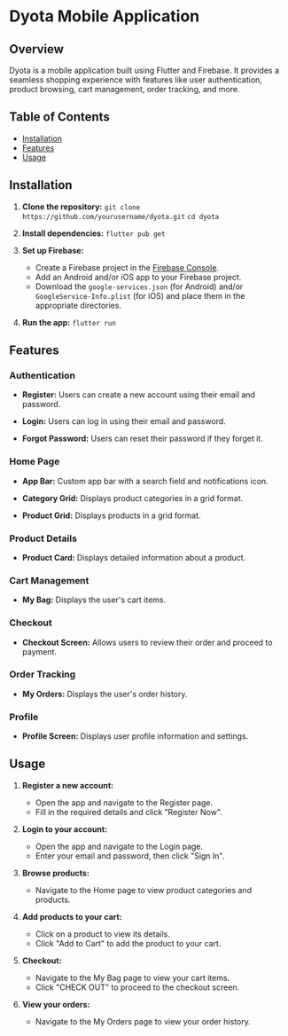 # Dyota Mobile Application

## Overview

Dyota is a mobile application built using Flutter and Firebase. It provides a seamless shopping experience with features like user authentication, product browsing, cart management, order tracking, and more.

## Table of Contents

- [Installation](#installation)
- [Features](#features)
- [Usage](#usage)

## Installation

1. **Clone the repository:**
`git clone https://github.com/yourusername/dyota.git`
`cd dyota`


2. **Install dependencies:**
`flutter pub get`


3. **Set up Firebase:**
   - Create a Firebase project in the [Firebase Console](https://console.firebase.google.com/).
   - Add an Android and/or iOS app to your Firebase project.
   - Download the `google-services.json` (for Android) and/or `GoogleService-Info.plist` (for iOS) and place them in the appropriate directories.

4. **Run the app:**
   `flutter run`

## Features

### Authentication

- **Register:** Users can create a new account using their email and password.
  
- **Login:** Users can log in using their email and password.
  
- **Forgot Password:** Users can reset their password if they forget it.


### Home Page

- **App Bar:** Custom app bar with a search field and notifications icon.
  
- **Category Grid:** Displays product categories in a grid format.

- **Product Grid:** Displays products in a grid format.


### Product Details

- **Product Card:** Displays detailed information about a product.


### Cart Management

- **My Bag:** Displays the user's cart items.


### Checkout

- **Checkout Screen:** Allows users to review their order and proceed to payment.


### Order Tracking

- **My Orders:** Displays the user's order history.


### Profile

- **Profile Screen:** Displays user profile information and settings.


## Usage

1. **Register a new account:**
   - Open the app and navigate to the Register page.
   - Fill in the required details and click "Register Now".

2. **Login to your account:**
   - Open the app and navigate to the Login page.
   - Enter your email and password, then click "Sign In".

3. **Browse products:**
   - Navigate to the Home page to view product categories and products.

4. **Add products to your cart:**
   - Click on a product to view its details.
   - Click "Add to Cart" to add the product to your cart.

5. **Checkout:**
   - Navigate to the My Bag page to view your cart items.
   - Click "CHECK OUT" to proceed to the checkout screen.

6. **View your orders:**
   - Navigate to the My Orders page to view your order history.
